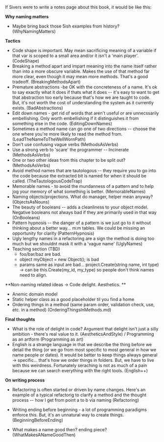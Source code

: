 If Sivers were to write a notes page about this book, it would be like this:

**Why naming matters**
* Maybe bring back those 5ish examples from history? (WhyNamingMatters)

**Tactics**
* Code shape is important. May mean sacrificing meaning of a variable if that var is scoped to a small area and/or it isn't a 'main player'. (CodeShape)
* Breaking a method apart and impart meaning into the name itself rather than into a more obscure variable. Makes the use of that method far more clear, even though it may mean more methods. That's a good tradeoff. (BreakingMethodsApart)
* Premature abstractions -be OK with the concreteness of a name. It's ok to say exactly what it does if thats what it does -- it's easy to want to get that abstraction too early because that's how we are taught to code. But, it's not worth the cost of understanding the system as it currently exists. (BadAbstractions)
* Edit down names - get rid of words that aren't useful or are unnecssarily embellishing. Only worth embellishing if it distinguishes it from something else in the code. (EditingDownNames)
* Sometimes a method name can go one of two directions -- choose the one where you're more likely to read the method from. (LeadTheNameToTheWellWornPath)
* Don't use confusing vague verbs (MethodsAsVerbs)
* Use a strong verb to 'scare' the programmer -- Incinerate (MethodsAsVerbs)
* One or two other ideas from this chapter to be split out? (MethodsAsVerbs)
* Avoid method names that are tautologous -- they require you to go into the code because the extracted bit is named for when it should be called. (TheTautologousCodeTrap)
* Memorable names - to avoid the mundanness of a pattern and to help jog your memory of what something is better. (MemorableNames)
* Naming objects/projections. What do manager, helper mean anyway? (ObjectsAsNouns)
* The beauty of booleans -- adds a cleanliness to your object model. Negative booleans not always bad if they are primarily used in that way (OnBooleans)
* Pattern hypnosis -- the danger of a pattern is we just go to it without thinking about a better way... m:m tables. We could be missing an opportunity for clarity (PatternHypnosis)
* Ugly lengthy names in a refactoring are a sign the method is doing too much but we shouldnt mask it with a 'vague name' (UglyNames)
* Teaching section (TBD) 
  * foo/bar/baz are bad. 
  * object myObject = new Object(); is bad
  * params same as input are bad... project.Create(string name, int type) -> can be this.Create(my_id, my_type) so people don't think names need to align.
  

**Non-naming related ideas -> Code delight. Aesthetics. **
* Anemic domain model
* Static helper class as a good placeholder til you find a home
* Ordering things in a method (same param order, validation check, use, etc. in a method) (OrderingThingsInMethods.md)

**Final thoughts**
* What is the role of delight in code? Argument that delight isn't just a silly ambition - there's real value to it. (AestheticsAndStyle) / Programming as an artform (Programming as art)
* English is a strange language in that we describe the thing before we detail the thing (or we go from most specific to most general in how we name people or dates). It would be better to keep things always general -> specific... that's how we order things in folders. But, we have to live with this weirdness. Fortunately seraching is not as much of a pain because we can search everything with the right tools. (English++)

**On writing process**

* Refactoring is often started or driven by name changes. Here's an example of a typical refactorig to clarify a method and the thought process -- how I get from point a to b via naming (Refactoring)
* Writing ending before beginning - a lot of programming paradigms enforce this. But, it's an unnatural way to create things. (BeginningBeforeEnding)

* What makes a name good then? ending piece? (WhatMakesANameGoodThen)

